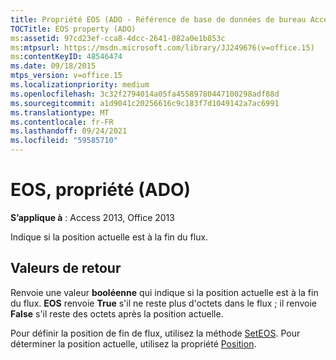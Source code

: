 ```yaml
---
title: Propriété EOS (ADO - Référence de base de données de bureau Access))
TOCTitle: EOS property (ADO)
ms:assetid: 97cd23ef-cca8-4dcc-2641-082a0e1b853c
ms:mtpsurl: https://msdn.microsoft.com/library/JJ249676(v=office.15)
ms:contentKeyID: 48546474
ms.date: 09/18/2015
mtps_version: v=office.15
ms.localizationpriority: medium
ms.openlocfilehash: 3c32f2794014a05fa45589780447100298adf88d
ms.sourcegitcommit: a1d9041c20256616c9c183f7d1049142a7ac6991
ms.translationtype: MT
ms.contentlocale: fr-FR
ms.lasthandoff: 09/24/2021
ms.locfileid: "59585710"
---
```

# <a name="eos-property-ado"></a>EOS, propriété (ADO)


**S’applique à** : Access 2013, Office 2013

Indique si la position actuelle est à la fin du flux.

## <a name="return-values"></a>Valeurs de retour

Renvoie une valeur **booléenne** qui indique si la position actuelle est à la fin du flux. **EOS** renvoie **True** s'il ne reste plus d'octets dans le flux ; il renvoie **False** s'il reste des octets après la position actuelle.

Pour définir la position de fin de flux, utilisez la méthode [SetEOS](seteos-method-ado.md). Pour déterminer la position actuelle, utilisez la propriété [Position](position-property-ado.md).

